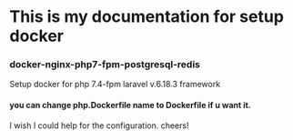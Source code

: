 # This is my documentation for setup docker

### docker-nginx-php7-fpm-postgresql-redis
Setup docker for php 7.4-fpm laravel v.6.18.3 framework


#### you can change php.Dockerfile name to Dockerfile if u want it.

I wish I could help for the configuration. cheers!
